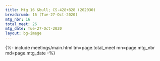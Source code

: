 ```yaml
---
title: Mtg 16 &bull; CS-428+828 (202030)
breadcrumb: 16 (Tue-27-Oct-2020)
mtg_nbr: 16
total_meet: 26
mtg_date: Tue-27-Oct-2020
layout: bg-image
---
```


{%- include meetings/main.html
    tm=page.total_meet
    mn=page.mtg_nbr
    md=page.mtg_date
-%}
